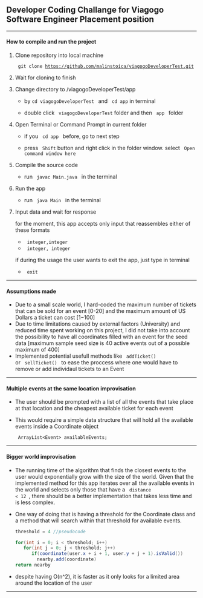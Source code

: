 ## Developer Coding Challange for Viagogo Software Engineer Placement position

---

#### How to compile and run the project



1. Clone repository into local machine

   <code> git clone https://github.com/malinstoica/viagogoDeveloperTest.git </code>

2. Wait for cloning to finish

3. Change directory to /viagogoDeveloperTest/app

    * by <code>cd viagogoDeveloperTest </code> and <code> cd app</code> in terminal

    * double click <code> viagogoDeveloperTest</code> folder and then <code> app </code> folder

4. Open Terminal or Command Prompt in current folder

    * if you <code> cd app </code> before, go to next step

    * press <code> Shift</code> button and right click in the folder window. select <code> Open command window here </code>

5. Compile the source code

    * run <code> javac Main.java </code> in the terminal

6. Run the app

    * run <code> java Main </code> in the terminal

7. Input data and wait for response

    for the moment, this app accepts only input that reassembles either of these formats
      * <code> integer,integer </code>
      * <code> integer, integer </code>

    if during the usage the user wants to exit the app, just type in terminal
      * <code> exit </code>

---

#### Assumptions made

* Due to a small scale world, I hard-coded the maximum number of tickets that can be sold for an event [0-20] and the maximum amount of US Dollars a ticket can cost [$1-$100]
* Due to time limitations caused by external factors (University) and reduced time spent working on this project, I did not take into account the possibility to have all coordinates filled with an event for the seed data [maximum sample seed size is 40 active events out of a possible maximum of 400]
* Implemented potential usefull methods like <code> addTicket() </code> or <code> sellTicket() </code> to ease the proccess where one would have to remove or add individaul tickets to an Event

---

#### Multiple events at the same location improvisation

* The user should be prompted with a list of all the events that take place at that location and the cheapest available ticket for each event
* This would require a simple data structure that will hold all the available events inside a Coordinate object

     <code> ArrayList\<Event\> availableEvents; </code>

---

#### Bigger world improvisation

* The running time of the algorithm that finds the closest events to the user would exponentially grow with the size of the world. Given that the implemented method for this app iterates over all the available events in the world and selects only those that have a <code> distance < 12 </code>, there should be a better implementation that takes less time and is less complex.
* One way of doing that is having a threshold for the Coordinate class and a method that will search within that threshold for available events.


  ```java
  threshold = 4 //pseudocode

  for(int i = 0; i < threshold; i++)                             
     for(int j = 0; j < threshold; j++)
        if(coordinate(user.x + i + 1, user.y + j + 1).isValid())
          nearby.add(coordinate)
  return nearby
  ```
* despite having O(n^2), it is faster as it only looks for a limited area around the location of the user

---
